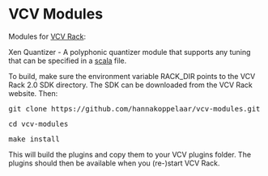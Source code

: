 # VCV Modules
Modules for <a href="https://www.vcvrack.com">VCV Rack</a>:

Xen Quantizer - A polyphonic quantizer module that supports any tuning that can be specified in a <a href="https://huygens-fokker.org/scala/">scala</a> file.

To build, make sure the environment variable RACK_DIR points to the VCV Rack 2.0 SDK directory. The SDK can be downloaded from the VCV Rack website. Then:

<pre>git clone https://github.com/hannakoppelaar/vcv-modules.git</pre>
<pre>cd vcv-modules</pre>
<pre>make install</pre>

This will build the plugins and copy them to your VCV plugins folder. The plugins should then be available when you (re-)start VCV Rack.


